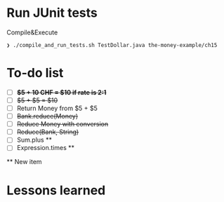 # Run JUnit tests
Compile&Execute
```
❯ ./compile_and_run_tests.sh TestDollar.java the-money-example/ch15
```

# To-do list
- [ ] **~~$5 + 10 CHF = $10 if rate is 2:1~~**
- [ ] ~~$5 + $5 = $10~~
- [ ] Return Money from $5 + $5
- [ ] ~~Bank.reduce(Money)~~
- [ ] ~~Reduce Money with conversion~~
- [ ] ~~Reduce(Bank, String)~~
- [ ] Sum.plus **
- [ ] Expression.times **

** New item

# Lessons learned
